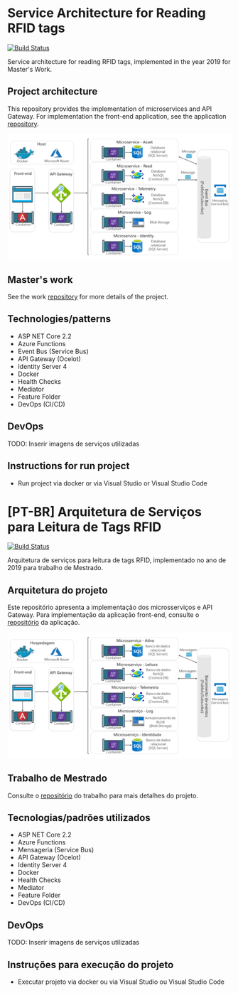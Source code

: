 # Service Architecture for Reading RFID tags 

[![Build Status](https://dev.azure.com/teamyagoluiz/UnB/_apis/build/status/rfid-reader-api%20CI?branchName=master)](https://dev.azure.com/teamyagoluiz/UnB/_build/latest?definitionId=1&branchName=master)

Service architecture for reading RFID tags, implemented in the year 2019 for Master's Work.

## Project architecture

This repository provides the implementation of microservices and API Gateway. For implementation the front-end application, see the application [repository](https://github.com/yagoluiz/rfid-reader-web).

![](img/services_architecture.png)

## Master's work

See the work [repository](https://github.com/yagoluiz/unb-dissertacao) for more details of the project.

## Technologies/patterns

- ASP NET Core 2.2
- Azure Functions
- Event Bus (Service Bus)
- API Gateway (Ocelot)
- Identity Server 4
- Docker
- Health Checks
- Mediator
- Feature Folder
- DevOps (CI/CD)

## DevOps

TODO: Inserir imagens de serviços utilizadas

## Instructions for run project

- Run project via docker or via Visual Studio or Visual Studio Code

# [PT-BR] Arquitetura de Serviços para Leitura de Tags RFID

[![Build Status](https://dev.azure.com/teamyagoluiz/UnB/_apis/build/status/rfid-reader-api%20CI?branchName=master)](https://dev.azure.com/teamyagoluiz/UnB/_build/latest?definitionId=1&branchName=master)

Arquitetura de serviços para leitura de tags RFID, implementado no ano de 2019 para trabalho de Mestrado.

## Arquitetura do projeto

Este repositório apresenta a implementação dos microsserviços e API Gateway. Para implementação da aplicação front-end, consulte o [repositório](https://github.com/yagoluiz/rfid-reader-web) da aplicação.

![](img/arquitetura_microsservicos.png)

## Trabalho de Mestrado

Consulte o [repositório](https://github.com/yagoluiz/unb-dissertacao) do trabalho para mais detalhes do projeto.

## Tecnologias/padrões utilizados

- ASP NET Core 2.2
- Azure Functions
- Mensageria (Service Bus)
- API Gateway (Ocelot)
- Identity Server 4
- Docker
- Health Checks
- Mediator
- Feature Folder
- DevOps (CI/CD)

## DevOps

TODO: Inserir imagens de serviços utilizadas

## Instruções para execução do projeto

- Executar projeto via docker ou via Visual Studio ou Visual Studio Code